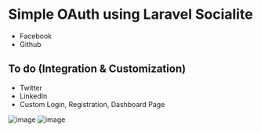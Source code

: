 # Simple OAuth using Laravel Socialite
- Facebook
- Github

## To do (Integration & Customization)
- Twitter
- LinkedIn
- Custom Login, Registration, Dashboard Page

![image](https://user-images.githubusercontent.com/59276477/192431321-c38eb9fe-277d-43a9-9d72-adb3df83219b.png)
![image](https://user-images.githubusercontent.com/59276477/192431287-7dfa276b-6bac-4602-912c-b1fea96976e0.png)
